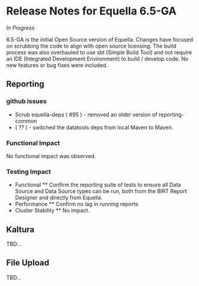 # Release Notes for Equella 6.5-GA

*_In Progress_*

6.5-GA is the initial Open Source version of Equella.  Changes have focused on scrubbing the code to align with open source licensing.  The build process was also overhauled to use sbt (Simple Build Tool) and not require an IDE (Integrated Development Environment) to build / develop code.  No new features or bug fixes were included.

## Reporting
### github issues
- Scrub equella-deps ( #95 ) - removed an older version of reporting-common
- ( ?? ) - switched the datatools deps from local Maven to Maven.
### Functional Impact
No functional impact was observed.
### Testing Impact
* Functional
** Confirm the reporting suite of tests to ensure all Data Source and Data Source types can be run, both from the BIRT Report Designer and directly from Equella.
* Performance
** Confirm no lag in running reports 
* Cluster Stability
** No impact.

## Kaltura
TBD...

## File Upload
TBD...

